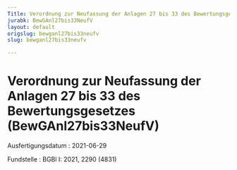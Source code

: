 ```yaml
---
Title: Verordnung zur Neufassung der Anlagen 27 bis 33 des Bewertungsgesetzes
jurabk: BewGAnl27bis33NeufV
layout: default
origslug: bewganl27bis33neufv
slug: bewganl27bis33neufv

---
```


# Verordnung zur Neufassung der Anlagen 27 bis 33 des Bewertungsgesetzes (BewGAnl27bis33NeufV)

Ausfertigungsdatum
:   2021-06-29

Fundstelle
:   BGBl I: 2021, 2290 (4831)

